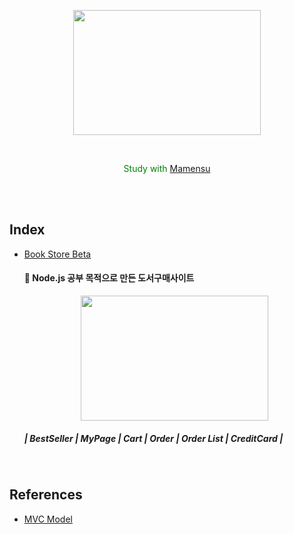 <p align = "center">
  <img src="https://github.com/itsjh1242/Node.js/blob/main/img/node.js.png" width="300" height="200"/>
</p>
<br>
<p align = "center" style = "color: green";>
  Study with <a href = "https://github.com/qqaazz0222"> Mamensu </a>
</p>
<br>
<br>
<h2>
  Index
</h2>
<ul>
  <li> <a href="https://github.com/itsjh1242/Node.js/tree/main/book_store"> Book Store Beta</a> </li>
  <h4> 🙈 Node.js 공부 목적으로 만든 도서구매사이트 </h4>
  <p align = "center">
    <img src="https://github.com/itsjh1242/Node.js/blob/main/img/node.js.png" width="300" height="200"/>
  </p>
  <h5> | BestSeller | MyPage | Cart | Order | Order List | CreditCard | </h5>
</ul>
<br>
<h2>
  References
</h2>
<ul>
  <li> <a href="https://gofnrk.tistory.com/">MVC Model</a> </li>
</ul>
